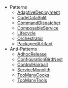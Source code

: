   * Patterns
    * [AdaptiveDeployment](AdaptiveDeployment.md)
    * [CodeDataSplit](CodeDataSplit.md)
    * [CommandDispatcher](CommandDispatcher.md)
    * [ComposableService](ComposableService.md)
    * [Lifecycle](Lifecycle.md)
    * [Orchestrator](Orchestrator.md)
    * [PackagedArtifact](PackagedArtifact.md)
  * Anti-Patterns
    * [AdhocRelease](AdhocRelease.md)
    * [ConfigurationBirdNest](ConfigurationBirdNest.md)
    * [ControlHairball](ControlHairball.md)
    * [ServiceMonolith](ServiceMonolith.md)
    * [TooManyCooks](TooManyCooks.md)
    * [TooManyTools](TooManyTools.md)